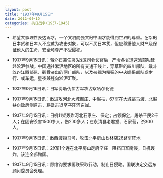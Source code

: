 ```yaml
---
layout: post
title: "1937年09月15日"
date: 2012-09-15
categories: 抗日战争(1937-1945)
---
```


<meta name="referrer" content="no-referrer" />

- 希望大家理性表达诉求，一个文明而强大的中国才能得到世界的尊重。在华的日本货和日本人不应成为攻击对象，可以不买日本货，但应尊重他人财产及保证他人的生命、安全和尊严不受侵犯。 

- 1937年9月15日讯：蒋介石兼任第3战区司令长官后，严令各省迅速派部队赶赴淞沪参战。中国通往淞沪地区的所有交通干线上，穿草鞋的四川部队、戴斗笠的江西部队、颧骨突出的两广部队，以及被视为精锐的中央嫡系部队或步行、或车运，星夜兼程向淞沪汇聚。 

- 1937年9月15日讯：日军协助伪蒙古军攻占察哈尔化德 

- 1937年9月15日讯：敌进攻河北大城郝庄、中赵扶，67军在大城姚马渡、北赵扶向敌后侧反击，将敌击退至子牙河东岸。 

- 1937年9月15日讯：日机11架轰炸河北石家庄、保定；占领保定，屠杀平民2千人；在固安杀害1500多人，伤200多人；在永清县老君堂、石家营，杀300人。 

- 1937年9月15日讯：敌西渡拒马河，攻击北平房山松林店26路军阵地 

- 1937年9月15日讯：29军1个连在北平房山定府辛庄，阻挡日军南侵，日机轰炸，该连全部殉国。 

- 1937年9月15日讯：顾维钧要求国联采取行动，制止日侵略。国联决定交远东顾问委员会处理。 

